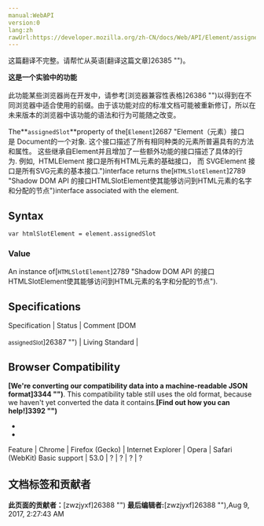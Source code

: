 ```yaml
---
manual:WebAPI
version:0
lang:zh
rawUrl:https://developer.mozilla.org/zh-CN/docs/Web/API/Element/assignedSlot
---
```




这篇翻译不完整。请帮忙从英语[翻译这篇文章]26385 "")。






**这是一个实验中的功能**<br></br>此功能某些浏览器尚在开发中，请参考[浏览器兼容性表格]26386 "")以得到在不同浏览器中适合使用的前缀。由于该功能对应的标准文档可能被重新修订，所以在未来版本的浏览器中该功能的语法和行为可能随之改变。




The**`assignedSlot`**property of the[`Element`]2687 "Element（元素）接口是 Document的一个对象. 这个接口描述了所有相同种类的元素所普遍具有的方法和属性。 这些继承自Element并且增加了一些额外功能的接口描述了具体的行为. 例如,  HTMLElement 接口是所有HTML元素的基础接口， 而 SVGElement 接口是所有SVG元素的基本接口.")interface returns the[`HTMLSlotElement`]2789 "Shadow DOM API 的接口HTMLSlotElement使其能够访问到HTML元素<slot>的名字和分配的节点")interface associated with the element.


## Syntax<a name="Syntax"></a>

```
var htmlSlotElement = element.assignedSlot
```

### Value<a name="Value"></a>


An instance of[`HTMLSlotElement`]2789 "Shadow DOM API 的接口HTMLSlotElement使其能够访问到HTML元素<slot>的名字和分配的节点").


## Specifications<a name="Specifications"></a>

Specification | Status | Comment 
[DOM<br></br><small>assignedSlot</small>]26387 "") | Living Standard |  


## Browser Compatibility<a name="Browser_Compatibility"></a>


**[We&#39;re converting our compatibility data into a machine-readable JSON format]3344 "")**. This compatibility table still uses the old format, because we haven&#39;t yet converted the data it contains.**[Find out how you can help!]3392 "")**


* 
* 

Feature | Chrome | Firefox (Gecko) | Internet Explorer | Opera | Safari (WebKit) 
Basic support | 53.0 | ? | ? | ? | ? 







## 文档标签和贡献者
**此页面的贡献者：**[zwzjyxf]26388 "")
**最后编辑者:**[zwzjyxf]26388 ""),<time>Aug 9, 2017, 2:27:43 AM</time>


